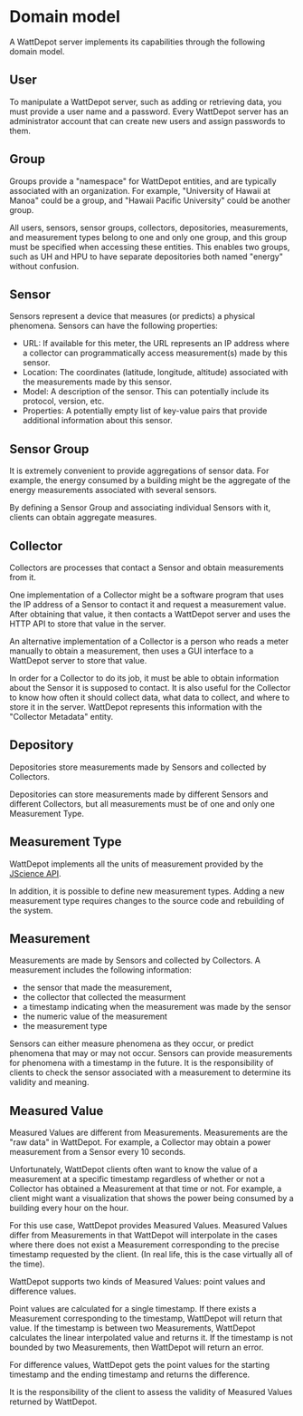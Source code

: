 # Domain model

A WattDepot server implements its capabilities through the following domain model.

## User

To manipulate a WattDepot server, such as adding or retrieving data, you must provide a user name and a password. Every WattDepot server has an administrator account that can create new users and assign passwords to them.

## Group

Groups provide a "namespace" for WattDepot entities, and are typically associated with an organization. For example, "University of Hawaii at Manoa" could be a group, and "Hawaii Pacific University" could be another group.

All users, sensors, sensor groups, collectors, depositories, measurements, and measurement types belong to one and only one group, and this group must be specified when accessing these entities.  This enables two groups, such as UH and HPU to have separate depositories both named "energy" without confusion.

## Sensor

Sensors represent a device that measures (or predicts) a physical phenomena. Sensors can have the following properties:

* URL: If available for this meter, the URL represents an IP address where a collector can programmatically access measurement(s) made by this sensor. 
* Location: The coordinates (latitude, longitude, altitude) associated with the measurements made by this sensor.
* Model: A description of the sensor. This can potentially include its protocol, version, etc.
* Properties: A potentially empty list of key-value pairs that provide additional information about this sensor.

## Sensor Group

It is extremely convenient to provide aggregations of sensor data. For example, the energy consumed by a building might be the aggregate of the energy measurements associated with several sensors.

By defining a Sensor Group and associating individual Sensors with it, clients can obtain aggregate measures.

## Collector

Collectors are processes that contact a Sensor and obtain measurements from it.

One implementation of a Collector might be a software program that uses the IP address of a Sensor to contact it and request a measurement value.  After obtaining that value, it then contacts a WattDepot server and uses the HTTP API to store that value in the server.

An alternative implementation of a Collector is a person who reads a meter manually to obtain a measurement, then uses a GUI interface to a WattDepot server to store that value.

In order for a Collector to do its job, it must be able to obtain information about the Sensor it is supposed to contact. It is also useful for the Collector to know how often it should collect data, what data to collect, and where to store it in the server. WattDepot represents this information with the "Collector Metadata" entity.

## Depository

Depositories store measurements made by Sensors and collected by Collectors.

Depositories can store measurements made by different Sensors and different Collectors, but all measurements must be of one and only one Measurement Type.

## Measurement Type

WattDepot implements all the units of measurement provided by the [JScience API](http://www.unitsofmeasurement.org/).

In addition, it is possible to define new measurement types. Adding a new measurement type requires changes to the source code and rebuilding of the system.

## Measurement

Measurements are made by Sensors and collected by Collectors.  A measurement includes the following information:

* the sensor that made the measurement,
* the collector that collected the measurment
* a timestamp indicating when the measurement was made by the sensor
* the numeric value of the measurement
* the measurement type

Sensors can either measure phenomena as they occur, or predict phenomena that may or may not occur.  Sensors can provide measurements for phenomena with a timestamp in the future.  It is the responsibility of clients to check the sensor associated with a measurement to determine its validity and meaning.

## Measured Value

Measured Values are different from Measurements. Measurements are the "raw data" in WattDepot.  For example, a Collector may obtain a power measurement from a Sensor every 10 seconds.

Unfortunately, WattDepot clients often want to know the value of a measurement at a specific timestamp regardless of whether or not a Collector has obtained a Measurement at that time or not.  For example, a client might want a visualization that shows the power being consumed by a building every hour on the hour.

For this use case, WattDepot provides Measured Values.  Measured Values differ from Measurements in that WattDepot will interpolate in the cases where there does not exist a Measurement corresponding to the precise timestamp requested by the client. (In real life, this is the case virtually all of the time).

WattDepot supports two kinds of Measured Values: point values and difference values. 

Point values are calculated for a single timestamp. If there exists a Measurement corresponding to the timestamp, WattDepot will return that value. If the timestamp is between two Measurements, WattDepot
calculates the linear interpolated value and returns it.  If the timestamp is not bounded by two Measurements, then WattDepot will return an error.

For difference values, WattDepot gets the point values for the starting timestamp and the ending timestamp and returns the difference.

It is the responsibility of the client to assess the validity of Measured Values returned by WattDepot.
